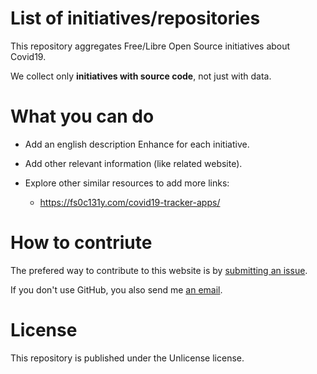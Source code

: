 # List of initiatives/repositories

This repository aggregates Free/Libre Open Source initiatives about Covid19.

We collect only **initiatives with source code**, not just with data.

# What you can do

- Add an english description Enhance for each initiative.

- Add other relevant information (like related website).

- Explore other similar resources to add more links:
	- <https://fs0c131y.com/covid19-tracker-apps/>

# How to contriute

The prefered way to contribute to this website is by [submitting an issue](https://github.com/bzg/covid19-floss-initatives/issues/new).

If you don't use GitHub, you also send me [an email](mailto:bzg@bzg.fr).

# License

This repository is published under the Unlicense license.

